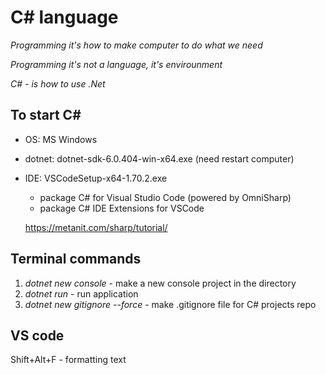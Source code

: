 # C# language

*Programming it's how to make computer to do what we need*

*Programming it's not a language, it's envirounment*

*C# - is how to use .Net*


## To start C#

- OS: MS Windows

- dotnet: dotnet-sdk-6.0.404-win-x64.exe (need restart computer)

- IDE: VSCodeSetup-x64-1.70.2.exe
	+ package C# for Visual Studio Code (powered by OmniSharp)
	+ package C# IDE Extensions for VSCode

	https://metanit.com/sharp/tutorial/


## Terminal commands

1. *dotnet new console* - make a new console project in the directory
2. *dotnet run* - run application
3. *dotnet new gitignore --force* - make .gitignore file for C# projects repo


## VS code

Shift+Alt+F - formatting text
